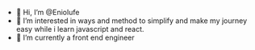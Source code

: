 - 👋 Hi, I’m @Eniolufe
- 👀 I’m interested in ways and method to simplify and make my journey easy while i learn javascript and react.
- 🌱 I’m currently a front end engineer 

<!---
Eniolufe/Eniolufe is a ✨ special ✨ repository because its `README.md` (this file) appears on your GitHub profile.
You can click the Preview link to take a look at your changes.
--->
